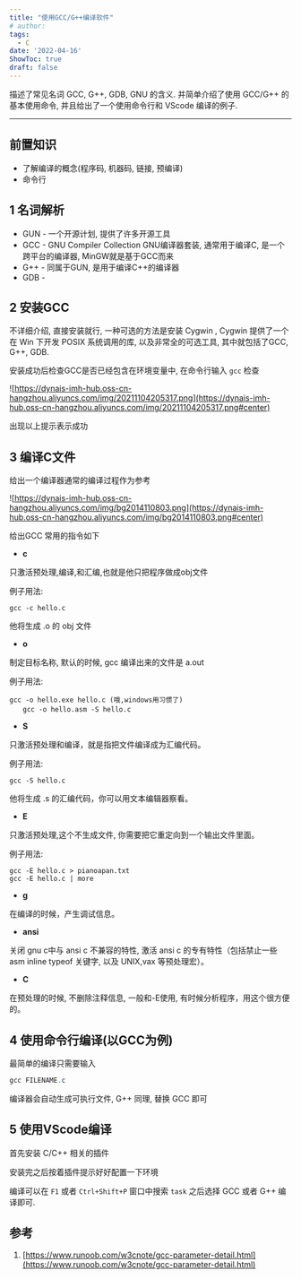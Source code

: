 ```yaml
---
title: "使用GCC/G++编译软件"
# author: 
tags:
  - C
date: '2022-04-16'
ShowToc: true
draft: false
---
```


描述了常见名词 GCC, G++, GDB, GNU 的含义. 并简单介绍了使用 GCC/G++ 的基本使用命令, 并且给出了一个使用命令行和 VScode 编译的例子.
<!--more-->

---

## 前置知识

- 了解编译的概念(程序码, 机器码, 链接, 预编译)
- 命令行

## 1 名词解析

- GUN - 一个开源计划, 提供了许多开源工具
- GCC - GNU Compiler Collection GNU编译器套装, 通常用于编译C, 是一个跨平台的编译器, MinGW就是基于GCC而来
- G++ - 同属于GUN, 是用于编译C++的编译器
- GDB -

## 2 安装GCC

不详细介绍, 直接安装就行, 一种可选的方法是安装 Cygwin , Cygwin 提供了一个在 Win 下开发 POSIX 系统调用的库, 以及非常全的可选工具, 其中就包括了GCC, G++, GDB.

安装成功后检查GCC是否已经包含在环境变量中, 在命令行输入 `gcc` 检查

![https://dynais-imh-hub.oss-cn-hangzhou.aliyuncs.com/img/20211104205317.png](https://dynais-imh-hub.oss-cn-hangzhou.aliyuncs.com/img/20211104205317.png#center)

出现以上提示表示成功

## 3 编译C文件

给出一个编译器通常的编译过程作为参考

![https://dynais-imh-hub.oss-cn-hangzhou.aliyuncs.com/img/bg2014110803.png](https://dynais-imh-hub.oss-cn-hangzhou.aliyuncs.com/img/bg2014110803.png#center)

给出GCC 常用的指令如下

- **c**

只激活预处理,编译,和汇编,也就是他只把程序做成obj文件

例子用法:

```
gcc -c hello.c
```

他将生成 .o 的 obj 文件

- **o**

制定目标名称, 默认的时候, gcc 编译出来的文件是 a.out

例子用法:

```
gcc -o hello.exe hello.c (哦,windows用习惯了)
　　gcc -o hello.asm -S hello.c
```

- **S**

只激活预处理和编译，就是指把文件编译成为汇编代码。

例子用法:

```
gcc -S hello.c
```

他将生成 .s 的汇编代码，你可以用文本编辑器察看。

- **E**

只激活预处理,这个不生成文件, 你需要把它重定向到一个输出文件里面。

例子用法:

```
gcc -E hello.c > pianoapan.txt
gcc -E hello.c | more
```

- **g**

在编译的时候，产生调试信息。

- **ansi**

关闭 gnu c中与 ansi c 不兼容的特性, 激活 ansi c 的专有特性（包括禁止一些 asm inline typeof 关键字, 以及 UNIX,vax 等预处理宏）。

- **C**

在预处理的时候, 不删除注释信息, 一般和-E使用, 有时候分析程序，用这个很方便的。

## 4 使用命令行编译(以GCC为例)

最简单的编译只需要输入

```powershell
gcc FILENAME.c
```

编译器会自动生成可执行文件, G++ 同理, 替换 GCC 即可

## 5 使用VScode编译

首先安装 C/C++ 相关的插件

安装完之后按着插件提示好好配置一下环境

编译可以在 `F1` 或者 `Ctrl+Shift+P` 窗口中搜索 `task` 之后选择 GCC 或者 G++ 编译即可.

## 参考

1. [https://www.runoob.com/w3cnote/gcc-parameter-detail.html](https://www.runoob.com/w3cnote/gcc-parameter-detail.html)